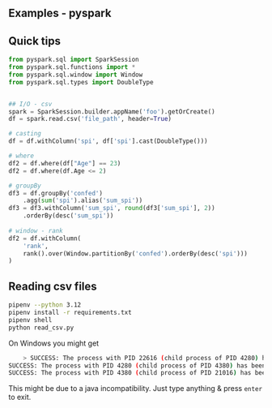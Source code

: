 ## Examples - pyspark

## Quick tips

```python
from pyspark.sql import SparkSession
from pyspark.sql.functions import *
from pyspark.sql.window import Window
from pyspark.sql.types import DoubleType


## I/O - csv
spark = SparkSession.builder.appName('foo').getOrCreate()
df = spark.read.csv('file_path', header=True)

# casting
df = df.withColumn('spi', df['spi'].cast(DoubleType()))

# where
df2 = df.where(df["Age"] == 23)
df2 = df.where(df.Age <= 2)

# groupBy
df3 = df.groupBy('confed')
    .agg(sum('spi').alias('sum_spi'))
df3 = df3.withColumn('sum_spi', round(df3['sum_spi'], 2))
    .orderBy(desc('sum_spi'))
    
# window - rank
df2 = df.withColumn(
    'rank',
    rank().over(Window.partitionBy('confed').orderBy(desc('spi')))
)
```

## Reading csv files

```bash
pipenv --python 3.12
pipenv install -r requirements.txt
pipenv shell
python read_csv.py
```

On Windows you might get
```bash
    > SUCCESS: The process with PID 22616 (child process of PID 4280) has been terminated.
SUCCESS: The process with PID 4280 (child process of PID 4380) has been terminated.
SUCCESS: The process with PID 4380 (child process of PID 21016) has been terminated.
```
This might be due to a java incompatibility.
Just type anything & press `enter` to exit.
